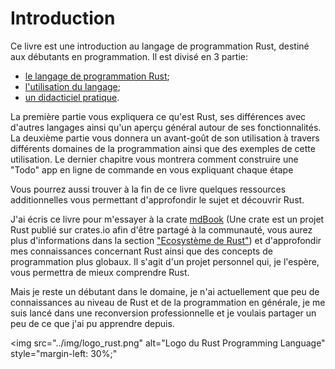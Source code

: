 # Introduction

Ce livre est une introduction au langage de programmation Rust, destiné aux débutants en programmation.
Il est divisé en 3 partie:

* [le langage de programmation Rust](./1-why.md);
* [l'utilisation du langage](./6-system.md);
* [un didacticiel pratique](./15-create.md).

La première partie vous expliquera ce qu'est Rust, ses différences avec d'autres langages ainsi qu'un aperçu général autour de ses fonctionnalités.
La deuxième partie vous donnera un avant-goût de son utilisation à travers différents domaines de la programmation ainsi que des exemples de cette utilisation.
Le dernier chapitre vous montrera comment construire une "Todo" app en ligne de commande en vous expliquant chaque étape

Vous pourrez aussi trouver à la fin de ce livre quelques ressources additionnelles vous permettant d'approfondir le sujet et découvrir Rust.

J'ai écris ce livre pour m'essayer à la crate [mdBook](https://github.com/rust-lang/mdBook) (Une crate est un projet Rust publié sur crates.io afin d'être partagé à la communauté, vous aurez plus d'informations dans la section ["Ecosystème de Rust"](5-ecosystem.md)) et d'approfondir mes connaissances concernant Rust ainsi que des concepts de programmation plus globaux.
Il s'agit d'un projet personnel qui, je l'espère, vous permettra de mieux comprendre Rust.

Mais je reste un débutant dans le domaine, je n'ai actuellement que peu de connaissances au niveau de Rust et de la programmation en générale, je me suis lancé dans une reconversion professionnelle et je voulais partager un peu de ce que j'ai pu apprendre depuis.

<img
    src="../img/logo_rust.png"
    alt="Logo du Rust Programming Language"
    style="margin-left: 30%;"
>
